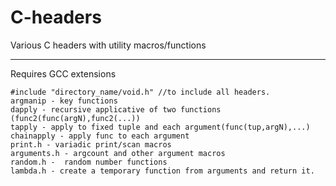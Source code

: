 # C-headers
Various C headers with utility macros/functions

------------
Requires GCC extensions
```
#include "directory_name/void.h" //to include all headers.
argmanip - key functions 
dapply - recursive applicative of two functions (func2(func(argN),func2(...))
tapply - apply to fixed tuple and each argument(func(tup,argN),...)
chainapply - apply func to each argument
print.h - variadic print/scan macros
arguments.h - argcount and other argument macros
random.h -  random number functions
lambda.h - create a temporary function from arguments and return it.
```
